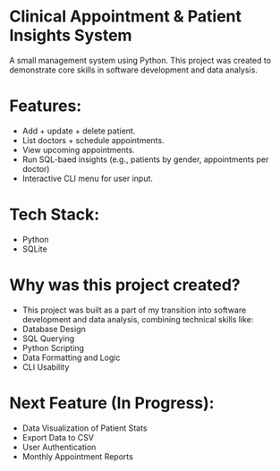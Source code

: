 # Clinical Appointment & Patient Insights System

A small management system using Python. This project was created to demonstrate core skills in software development and data analysis.

# Features:
- Add + update + delete patient.
- List doctors + schedule appointments.
- View upcoming appointments.
- Run SQL-baed insights (e.g., patients by gender, appointments per doctor)
- Interactive CLI menu for user input.

# Tech Stack:
- Python
- SQLite

# Why was this project created?
- This project was built as a part of my transition into software development and data analysis, combining technical skills like:
- Database Design
- SQL Querying
- Python Scripting
- Data Formatting and Logic
- CLI Usability

# Next Feature (In Progress):
- Data Visualization of Patient Stats
- Export Data to CSV
- User Authentication
- Monthly Appointment Reports 